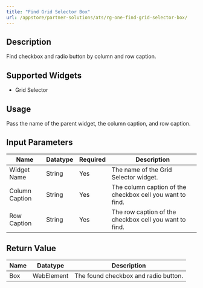 ```yaml
---
title: "Find Grid Selector Box"
url: /appstore/partner-solutions/ats/rg-one-find-grid-selector-box/
---
```


## Description

Find checkbox and radio button by column and row caption.

## Supported Widgets

* Grid Selector

## Usage

Pass the name of the parent widget, the column caption, and row caption.

## Input Parameters

Name | Datatype | Required | Description
---- | -------- | -------- | ---------------
Widget Name | String | Yes | The name of the Grid Selector widget.
Column Caption | String | Yes | The column caption of the checkbox cell you want to find.
Row Caption | String | Yes | The row caption of the checkbox cell you want to find.

## Return Value

Name | Datatype | Description
---- | --------- | ---------------
Box | WebElement | The found checkbox and radio button.
